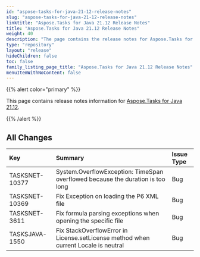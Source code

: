 ```yaml
---
id: "aspose-tasks-for-java-21-12-release-notes"
slug: "aspose-tasks-for-java-21-12-release-notes"
linktitle: "Aspose.Tasks for Java 21.12 Release Notes"
title: "Aspose.Tasks for Java 21.12 Release Notes"
weight: 40
description: "The page contains the release notes for Aspose.Tasks for Java 21.12."
type: "repository"
layout: "release"
hideChildren: false
toc: false
family_listing_page_title: "Aspose.Tasks for Java 21.12 Release Notes"
menuItemWithNoContent: false
---
```


{{% alert color="primary" %}}

This page contains release notes information for [Aspose.Tasks for Java 21.12](https://releases.aspose.com/tasks/java/new-releases/aspose.tasks-for-java-21.12/).

{{% /alert %}}

## **All Changes**
|**Key**|**Summary**|**Issue Type**|
| :- | :- | :- |
| TASKSNET-10377 | System.OverflowException: TimeSpan overflowed because the duration is too long | Bug |
| TASKSNET-10369 | Fix Exception on loading the P6 XML file | Bug |
| TASKSNET-3611 | Fix formula parsing exceptions when opening the specific file | Bug |
| TASKSJAVA-1550 | Fix StackOverflowError in License.setLicense method when current Locale is neutral | Bug |
